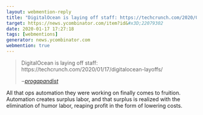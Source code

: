```yaml
---
layout: webmention-reply
title: "DigitalOcean is laying off staff: https://techcrunch.com/2020/01/17/digitalocean-layoffs/"
target: https://news.ycombinator.com/item?id&#x3D;22079302
date: 2020-01-17 17:27:18
tags: [webmentions]
generator: news.ycombinator.com
webmention: true
---
```





<blockquote class="p-in-reply-to h-cite external-citation">
  <p class="p-content">DigitalOcean is laying off staff: https://techcrunch.com/2020/01/17/digitalocean-layoffs/</p>
  <cite class="p-author">‒<a href="https://news.ycombinator.com/item?id&#x3D;22076212"
    rel="nofollow external noopener" target="_blank">progapandist</a>
  </cite>
</blockquote>
All that ops automation they were working on finally comes to fruition. Automation creates surplus labor, and that surplus is realized with the elimination of humor labor, reaping profit in the form of lowering costs.


